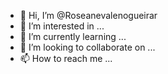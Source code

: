 
- 👋 Hi, I’m @Roseanevalenogueirar
- 👀 I’m interested in ...
- 🌱 I’m currently learning ...
- 💞️ I’m looking to collaborate on ...
- 📫 How to reach me ...

<!---
Roseanevalenogueirar/Roseanevalenogueirar is a ✨ special ✨ repository because its `README.md` (this file) appears on your GitHub profile.
You can click the Preview link to take a look at your changes.
--->
